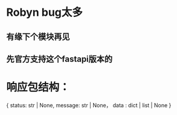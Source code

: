 # Robyn bug太多
## 有缘下个模块再见
## 先官方支持这个fastapi版本的

# 响应包结构：
{
    status: str | None,
    message: str | None，
    data : dict | list | None
}
